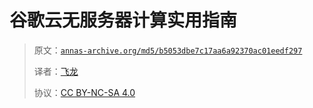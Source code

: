 # 谷歌云无服务器计算实用指南

> 原文：[`annas-archive.org/md5/b5053dbe7c17aa6a92370ac01eedf297`](https://annas-archive.org/md5/b5053dbe7c17aa6a92370ac01eedf297)
> 
> 译者：[飞龙](https://github.com/wizardforcel)
> 
> 协议：[CC BY-NC-SA 4.0](http://creativecommons.org/licenses/by-nc-sa/4.0/)